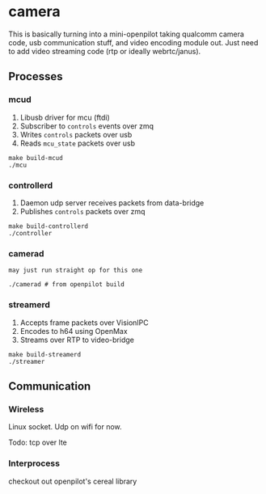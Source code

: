 # camera

This is basically turning into a mini-openpilot taking qualcomm camera code, usb communication stuff, and video encoding module out. Just need to add video streaming code (rtp or ideally webrtc/janus).

## Processes

### mcud

1. Libusb driver for mcu (ftdi)
2. Subscriber to `controls` events over zmq
3. Writes `controls` packets over usb
4. Reads `mcu_state` packets over usb

```
make build-mcud
./mcu

```

### controllerd
1. Daemon udp server receives packets from data-bridge
2. Publishes `controls` packets over zmq

```
make build-controllerd
./controller
```

### camerad

```
may just run straight op for this one

./camerad # from openpilot build
```

### streamerd
1. Accepts frame packets over VisionIPC
2. Encodes to h64 using OpenMax
3. Streams over RTP to video-bridge

```
make build-streamerd
./streamer
```


## Communication

### Wireless

Linux socket. Udp on wifi for now. 

Todo: tcp over lte

### Interprocess

checkout out openpilot's cereal library



